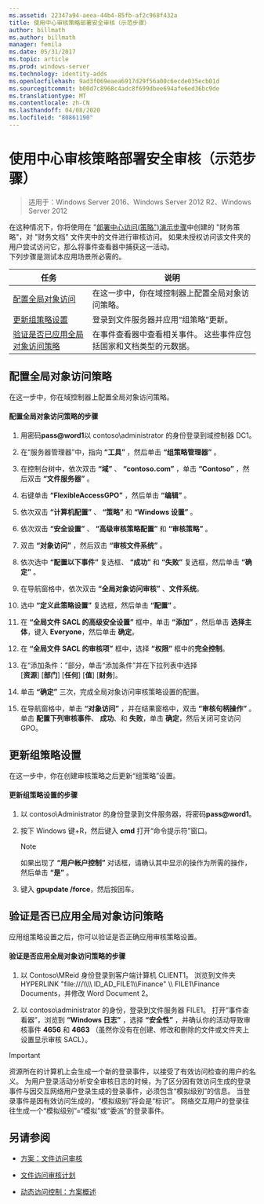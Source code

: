 ```yaml
---
ms.assetid: 22347a94-aeea-44b4-85fb-af2c968f432a
title: 使用中心审核策略部署安全审核（示范步骤）
author: billmath
ms.author: billmath
manager: femila
ms.date: 05/31/2017
ms.topic: article
ms.prod: windows-server
ms.technology: identity-adds
ms.openlocfilehash: 9ad3f069eaea6917d29f56a00c6ecde035ecb01d
ms.sourcegitcommit: b00d7c8968c4adc8f699dbee694afe6ed36bc9de
ms.translationtype: MT
ms.contentlocale: zh-CN
ms.lasthandoff: 04/08/2020
ms.locfileid: "80861190"
---
```

# <a name="deploy-security-auditing-with-central-audit-policies-demonstration-steps"></a>使用中心审核策略部署安全审核（示范步骤）

>适用于：Windows Server 2016、Windows Server 2012 R2、Windows Server 2012

在这种情况下，你将使用在 "[部署中心访问&#40;策略"&#41;演示步骤](Deploy-a-Central-Access-Policy--Demonstration-Steps-.md)中创建的 "财务策略"，对 "财务文档" 文件夹中的文件进行审核访问。 如果未授权访问该文件夹的用户尝试访问它，那么将事件查看器中捕获这一活动。   
 下列步骤是测试本应用场景所必需的。  
  
|任务|说明|  
|--------|---------------|  
|[配置全局对象访问](Deploy-Security-Auditing-with-Central-Audit-Policies--Demonstration-Steps-.md#BKMK_1)|在这一步中，你在域控制器上配置全局对象访问策略。|  
|[更新组策略设置](Deploy-Security-Auditing-with-Central-Audit-Policies--Demonstration-Steps-.md#BKMK_2)|登录到文件服务器并应用“组策略”更新。|  
|[验证是否已应用全局对象访问策略](Deploy-Security-Auditing-with-Central-Audit-Policies--Demonstration-Steps-.md#BKMK_3)|在事件查看器中查看相关事件。 这些事件应包括国家和文档类型的元数据。|  
  
## <a name="configure-global-object-access-policy"></a><a name="BKMK_1"></a>配置全局对象访问策略  
在这一步中，你在域控制器上配置全局对象访问策略。  
  
#### <a name="to-configure-a-global-object-access-policy"></a>配置全局对象访问策略的步骤  
  
1. 用密码<strong>pass@word1</strong>以 contoso\administrator 的身份登录到域控制器 DC1。  
  
2. 在“服务器管理器”中，指向 **“工具”** ，然后单击 **“组策略管理器”** 。  
  
3. 在控制台树中，依次双击 **“域”** 、 **“contoso.com”** ，单击 **“Contoso”** ，然后双击 **“文件服务器”** 。  
  
4. 右键单击 **“FlexibleAccessGPO”** ，然后单击 **“编辑”** 。  
  
5. 依次双击 **“计算机配置”** 、 **“策略”** 和 **“Windows 设置”** 。  
  
6. 依次双击 **“安全设置”** 、 **“高级审核策略配置”** 和 **“审核策略”** 。  
  
7. 双击 **“对象访问”** ，然后双击 **“审核文件系统”** 。  
  
8. 依次选中 **“配置以下事件”** 复选框、 **“成功”** 和 **“失败”** 复选框，然后单击 **“确定”** 。  
  
9. 在导航窗格中，依次双击 **“全局对象访问审核”** 、**文件系统**。  
  
10. 选中 **“定义此策略设置”** 复选框，然后单击 **“配置”** 。  
  
11. 在 **“全局文件 SACL 的高级安全设置”** 框中，单击 **“添加”** ，然后单击 **选择主体**，键入 **Everyone**，然后单击 **确定**。  
  
12. 在 **“全局文件 SACL 的审核项”** 框中，选择 **“权限”** 框中的**完全控制**。  
  
13. 在“添加条件：”部分，单击“添加条件”并在下拉列表中选择   
    [**资源**] [**部门**] [**任何**] [**值**] [**财务**]。  
  
14. 单击 **“确定”** 三次，完成全局对象访问审核策略设置的配置。  
  
15. 在导航窗格中，单击 **“对象访问”** ，并在结果窗格中，双击 **“审核句柄操作”** 。 单击 **配置下列审核事件**、 **成功**、和 **失败**，单击 **确定**，然后关闭可变访问 GPO。  
  
## <a name="update-group-policy-settings"></a><a name="BKMK_2"></a>更新组策略设置  
在这一步中，你在创建审核策略之后更新“组策略”设置。  
  
#### <a name="to-update-group-policy-settings"></a>更新组策略设置的步骤  
  
1. 以 contoso\Administrator 的身份登录到文件服务器，将密码<strong>pass@word1</strong>。  
  
2. 按下 Windows 键+R，然后键入 **cmd** 打开“命令提示符”窗口。  
  
   > [!NOTE]  
   > 如果出现了 **“用户帐户控制”** 对话框，请确认其中显示的操作为所需的操作，然后单击 **“是”** 。  
  
3. 键入 **gpupdate /force**，然后按回车。  
  
## <a name="verify-that-the-global-object-access-policy-has-been-applied"></a><a name="BKMK_3"></a>验证是否已应用全局对象访问策略  
应用组策略设置之后，你可以验证是否正确应用审核策略设置。  
  
#### <a name="to-verify-that-the-global-object-access-policy-has-been-applied"></a>验证是否应用全局对象访问策略的步骤  
  
1.  以 Contoso\MReid 身份登录到客户端计算机 CLIENT1。 浏览到文件夹 HYPERLINK "file:///\\\\\\\ ID_AD_FILE1\\\Finance" \\\ FILE1\Finance Documents，并修改 Word Document 2。  
  
2.  以 contoso\administrator 的身份，登录到文件服务器 FILE1。 打开“事件查看器”，浏览到 **“Windows 日志”** ，选择 **“安全性”** ，并确认你的活动导致审核事件 **4656** 和 **4663** （虽然你没有在创建、修改和删除的文件或文件夹上设置显示审核 SACL）。  
  
> [!IMPORTANT]  
> 资源所在的计算机上会生成一个新的登录事件，以接受了有效访问检查的用户的名义。 为用户登录活动分析安全审核日志的时候，为了区分因有效访问生成的登录事件与因交互网络用户登录生成的登录事件，必须包含“模拟级别”的信息。 当登录事件是因有效访问生成的，“模拟级别”将会是“标识”。 网络交互用户的登录往往生成一个“模拟级别”=“模拟”或“委派”的登录事件。  
  
## <a name="see-also"></a><a name="BKMK_Links"></a>另请参阅  
  
-   [方案：文件访问审核](Scenario--File-Access-Auditing.md)  
  
-   [文件访问审核计划](Plan-for-File-Access-Auditing.md)  
  
-   [动态访问控制：方案概述](Dynamic-Access-Control--Scenario-Overview.md)  
  

